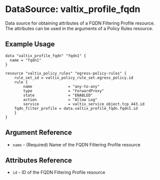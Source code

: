 # DataSource: valtix_profile_fqdn
Data source for obtaining attributes of a FQDN Filtering Profile resource.  The attributes can be used in the arguments of a Policy Rules resource.

## Example Usage
```hcl
data "valtix_profile_fqdn" "fqdn1" {
  name = "fqdn1"
}

resource "valtix_policy_rules" "egress-policy-rules" {
	rule_set_id = valtix_policy_rule_set.egress_policy.id
	rule {
		name                = "any-to-any"
		type                = "ForwardProxy"
		state               = "ENABLED"
		action              = "Allow Log"
		service             = valtix_service_object.tcp_443.id
    fqdn_filter_profile = data.valtix_profile_fqdn.fqdn1.id
	}
}
```

## Argument Reference
* `name` - (Required) Name of the FQDN Filtering Profile resource

## Attributes Reference
* `id` - ID of the FQDN Filtering Profile resource